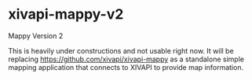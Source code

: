 # xivapi-mappy-v2

Mappy Version 2


This is heavily under constructions and not usable right now. It will be replacing https://github.com/xivapi/xivapi-mappy as a standalone simple mapping application that connects to XIVAPI to provide map information.